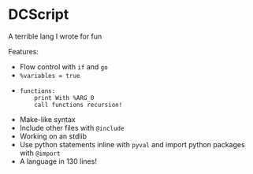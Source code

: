 # DCScript
A terrible lang I wrote for fun

Features:
  - Flow control with `if` and `go`
  - `%variables = true`
  - ```
    functions:
        print With %ARG_0
        call functions recursion!
    ```
  - Make-like syntax
  - Include other files with `@include`
  - Working on an stdlib
  - Use python statements inline with `pyval` and import python packages with `@import`
  - A language in 130 lines!
